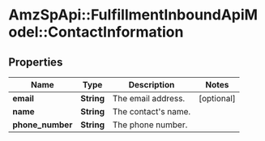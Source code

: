 # AmzSpApi::FulfillmentInboundApiModel::ContactInformation

## Properties
Name | Type | Description | Notes
------------ | ------------- | ------------- | -------------
**email** | **String** | The email address. | [optional] 
**name** | **String** | The contact&#x27;s name. | 
**phone_number** | **String** | The phone number. | 

